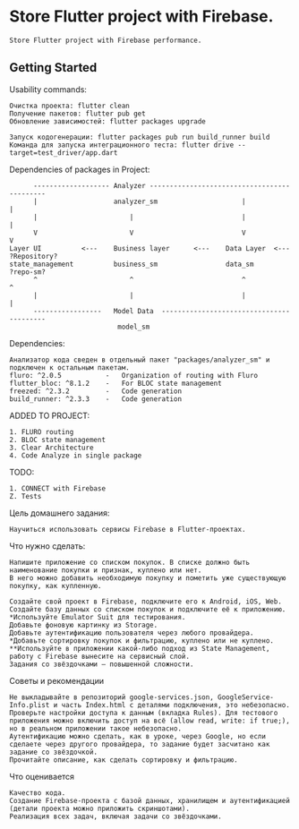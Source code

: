 # Store Flutter project with Firebase.

    Store Flutter project with Firebase performance.

## Getting Started

Usability commands:

    Очистка проекта: flutter clean
    Получение пакетов: flutter pub get
    Обновление зависимостей: flutter packages upgrade

    Запуск кодогенерации: flutter packages pub run build_runner build
    Команда для запуска интеграционного теста: flutter drive --target=test_driver/app.dart

Dependencies of packages in Project:

          ------------------- Analyzer --------------------------------------------
          |                   analyzer_sm                     |                   |
          |                       |                           |                   |
          V                       V                           V                   V
    Layer UI          <---    Business layer      <---    Data Layer  <---    ?Repository?
    state_management          business_sm                 data_sm             ?repo-sm?
          ^                       ^                           ^                   ^
          |                       |                           |                   |
          -----------------   Model Data  -----------------------------------------
                               model_sm

Dependencies:

    Анализатор кода сведен в отдельный пакет "packages/analyzer_sm" и подключен к остальным пакетам.
    fluro: ^2.0.5           -   Organization of routing with Fluro
    flutter_bloc: ^8.1.2    -   For BLOC state management
    freezed: ^2.3.2         -   Code generation
    build_runner: ^2.3.3    -   Code generation

ADDED TO PROJECT:

    1. FLURO routing
    2. BLOC state management
    3. Clear Architecture
    4. Code Analyze in single package 

TODO:

    1. CONNECT with Firebase
    Z. Tests


Цель домашнего задания: 

    Научиться использовать сервисы Firebase в Flutter-проектах.

Что нужно сделать:
    
    Напишите приложение со списком покупок. В списке должно быть наименование покупки и признак, куплено или нет. 
    В него можно добавить необходимую покупку и пометить уже существующую покупку, как купленную.

    Создайте свой проект в Firebase, подключите его к Android, iOS, Web.
    Создайте базу данных со списком покупок и подключите её к приложению. *Используйте Emulator Suit для тестирования.
    Добавьте фоновую картинку из Storage.
    Добавьте аутентификацию пользователя через любого провайдера.
    *Добавьте сортировку покупок и фильтрацию, куплено или не куплено.
    **Используйте в приложении какой-либо подход из State Management, работу с Firebase вынесите на сервисный слой.
    Задания со звёздочками — повышенной сложности.

Советы и рекомендации

    Не выкладывайте в репозиторий google-services.json, GoogleService-Info.plist и часть Index.html с деталями подключения, это небезопасно.
    Проверьте настройки доступа к данным (вкладка Rules). Для тестового приложения можно включить доступ на всё (allow read, write: if true;), но в реальном приложении такое небезопасно.
    Аутентификацию можно сделать, как в уроке, через Google, но если сделаете через другого провайдера, то задание будет засчитано как задание со звёздочкой.
    Прочитайте описание, как сделать сортировку и фильтрацию.

Что оценивается

    Качество кода.
    Создание Firebase-проекта с базой данных, хранилищем и аутентификацией (детали проекта можно приложить скриншотами).
    Реализация всех задач, включая задачи со звёздочками.
